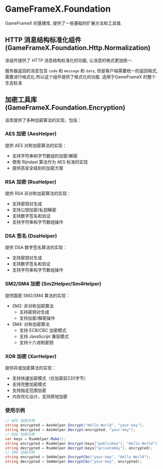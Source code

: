 # GameFrameX.Foundation

GameFrameX 的基建库, 提供了一些基础的扩展方法和工具类.

## HTTP 消息结构标准化组件 (GameFrameX.Foundation.Http.Normalization)

该组件提供了 HTTP 消息结构标准化的功能, 让消息的格式更加统一.

服务器返回的消息包含 `code` 和 `message` 和 `data`, 但是客户端需要统一的返回格式, 需要进行格式化.所以这个组件提供了格式化的功能. 适用于GameFrameX 的整个生态标准

## 加密工具库 (GameFrameX.Foundation.Encryption)

该库提供了多种加密算法的实现，包括：

### AES 加密 (AesHelper)

提供 AES 对称加密算法的实现：

- 支持字符串和字节数组的加密/解密
- 使用 Rijndael 算法作为 AES 标准的实现
- 提供高安全级别的加密方案

### RSA 加密 (RsaHelper)

提供 RSA 非对称加密算法的实现：

- 支持密钥对生成
- 支持公钥加密/私钥解密
- 支持数字签名和验证
- 支持字符串和字节数组操作

### DSA 签名 (DsaHelper)

提供 DSA 数字签名算法的实现：

- 支持密钥对生成
- 支持数字签名和验证
- 支持字符串和字节数组操作

### SM2/SM4 加密 (Sm2Helper/Sm4Helper)

提供国密 SM2/SM4 算法的实现：

- SM2: 非对称加密算法
    - 支持密钥对生成
    - 支持加密/解密操作
- SM4: 对称加密算法
    - 支持 ECB/CBC 加密模式
    - 支持 JavaScript 兼容模式
    - 支持十六进制密钥

### XOR 加密 (XorHelper)

提供异或加密算法的实现：

- 支持快速加密模式（仅加密前220字节）
- 支持完整加密模式
- 支持指定范围加密
- 内存优化设计，支持原地加密

### 使用示例

```csharp
// AES 加密示例
string encrypted = AesHelper.Encrypt("Hello World", "your-key");
string decrypted = AesHelper.Decrypt(encrypted, "your-key");
// RSA 加密示例
var keys = RsaHelper.Make();
string encrypted = RsaHelper.Encrypt(keys["publicKey"], "Hello World");
string decrypted = RsaHelper.Decrypt(keys["privateKey"], encrypted);
// SM4 加密示例
string encrypted = Sm4Helper.EncryptCbc("your-key", "Hello World");
string decrypted = Sm4Helper.DecryptCbc("your-key", encrypted);
```